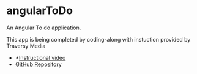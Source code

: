 # angularToDo
An Angular To do application.

This app is being completed by coding-along with instuction provided by Traversy Media 
- \*[Instructional video](https://www.youtube.com/watch?v=3dHNOWTI7H8&t=297s)
- [GitHub Repository](https://github.com/bradtraversy/angular-crash-2021)
